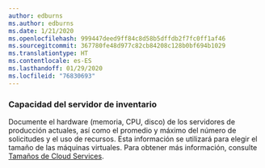 ```yaml
---
author: edburns
ms.author: edburns
ms.date: 1/21/2020
ms.openlocfilehash: 999447deed9ff84c8d58b5dffdb2f7fc0ff1af46
ms.sourcegitcommit: 367780fe48d977c82cb84208c128b0bf694b1029
ms.translationtype: HT
ms.contentlocale: es-ES
ms.lasthandoff: 01/29/2020
ms.locfileid: "76830693"
---
```

### <a name="inventory-server-capacity"></a>Capacidad del servidor de inventario

Documente el hardware (memoria, CPU, disco) de los servidores de producción actuales, así como el promedio y máximo del número de solicitudes y el uso de recursos. Esta información se utilizará para elegir el tamaño de las máquinas virtuales. Para obtener más información, consulte [Tamaños de Cloud Services](/azure/cloud-services/cloud-services-sizes-specs).
